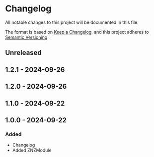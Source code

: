 # Changelog

All notable changes to this project will be documented in this file.

The format is based on [Keep a Changelog](https://keepachangelog.com/en/1.0.0/),
and this project adheres to [Semantic Versioning](https://semver.org/spec/v2.0.0.html).

## Unreleased

## 1.2.1 - 2024-09-26

## 1.2.0 - 2024-09-26

## 1.1.0 - 2024-09-22

## 1.0.0 - 2024-09-22
### Added
- Changelog
- Added ZNZModule
